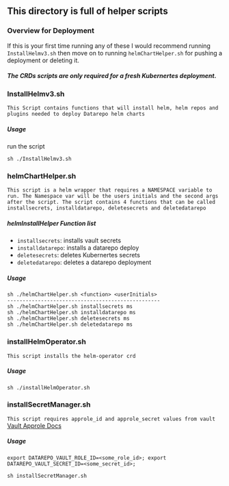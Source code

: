 ## This directory is full of helper scripts

### Overview for Deployment
If this is your first time running any of these I would recommend running `InstallHelmv3.sh` then move on to running `helmChartHelper.sh` for pushing a deployment or deleting it.
##### The CRDs scripts are only required for a fresh Kubernertes deployment.

### InstallHelmv3.sh
`This Script contains functions that will install helm, helm repos and plugins needed to deploy Datarepo helm charts`

##### Usage
run the script
```
sh ./InstallHelmv3.sh
```
### helmChartHelper.sh
`This script is a helm wrapper that requires a NAMESPACE variable to run. The Namespace var will be the users initials and the second args after the script. The script contains 4 functions that can be called installsecrets, installdatarepo, deletesecrets and deletedatarepo`

##### helmInstallHelper Function list
- `installsecrets`: installs vault secrets
- `installdatarepo`: installs a datarepo deploy
- `deletesecrets`: deletes Kubernertes secrets
- `deletedatarepo`: deletes a datarepo deployment

##### Usage

```
sh ./helmChartHelper.sh <function> <userInitials>
--------------------------------------------------
sh ./helmChartHelper.sh installsecrets ms
sh ./helmChartHelper.sh installdatarepo ms
sh ./helmChartHelper.sh deletesecrets ms
sh ./helmChartHelper.sh deletedatarepo ms

```

### installHelmOperator.sh
`This script installs the helm-operator crd`

##### Usage
```
sh ./installHelmOperator.sh
```

### installSecretManager.sh
`This script requires approle_id and approle_secret values from vault`
[Vault Approle Docs](https://www.vaultproject.io/docs/auth/approle.html)
##### Usage
```
export DATAREPO_VAULT_ROLE_ID=<some_role_id>; export DATAREPO_VAULT_SECRET_ID=<some_secret_id>;

sh installSecretManager.sh
```
